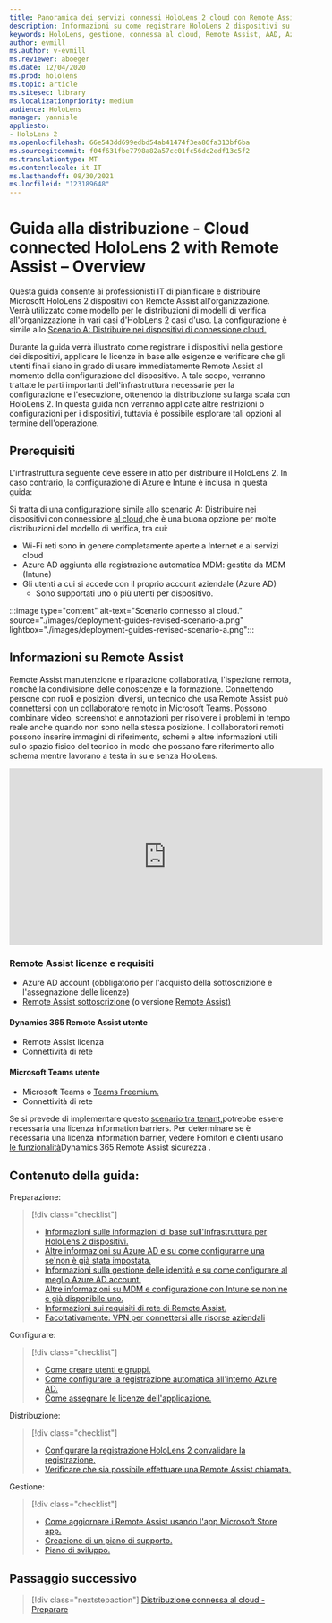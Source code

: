 ```yaml
---
title: Panoramica dei servizi connessi HoloLens 2 cloud con Remote Assist
description: Informazioni su come registrare HoloLens 2 dispositivi su una rete connessa al cloud usando Dynamics 365 Remote Assist.
keywords: HoloLens, gestione, connessa al cloud, Remote Assist, AAD, Azure AD, MDM, gestione dei dispositivi mobili
author: evmill
ms.author: v-evmill
ms.reviewer: aboeger
ms.date: 12/04/2020
ms.prod: hololens
ms.topic: article
ms.sitesec: library
ms.localizationpriority: medium
audience: HoloLens
manager: yannisle
appliesto:
- HoloLens 2
ms.openlocfilehash: 66e543dd699edbd54ab41474f3ea86fa313bf6ba
ms.sourcegitcommit: f04f631fbe7798a82a57cc01fc56dc2edf13c5f2
ms.translationtype: MT
ms.contentlocale: it-IT
ms.lasthandoff: 08/30/2021
ms.locfileid: "123189648"
---
```

# <a name="deployment-guide--cloud-connected-hololens-2-with-remote-assist--overview"></a>Guida alla distribuzione - Cloud connected HoloLens 2 with Remote Assist – Overview

Questa guida consente ai professionisti IT di pianificare e distribuire Microsoft HoloLens 2 dispositivi con Remote Assist all'organizzazione. Verrà utilizzato come modello per le distribuzioni di modelli di verifica all'organizzazione in vari casi d'HoloLens 2 casi d'uso. La configurazione è simile allo [Scenario A: Distribuire nei dispositivi di connessione cloud.](common-scenarios.md#scenario-a) 

Durante la guida verrà illustrato come registrare i dispositivi nella gestione dei dispositivi, applicare le licenze in base alle esigenze e verificare che gli utenti finali siano in grado di usare immediatamente Remote Assist al momento della configurazione del dispositivo. A tale scopo, verranno trattate le parti importanti dell'infrastruttura necessarie per la configurazione e l'esecuzione, ottenendo la distribuzione su larga scala con HoloLens 2. In questa guida non verranno applicate altre restrizioni o configurazioni per i dispositivi, tuttavia è possibile esplorare tali opzioni al termine dell'operazione.

## <a name="prerequisites"></a>Prerequisiti

L'infrastruttura seguente deve essere in atto per distribuire il HoloLens 2. In caso contrario, la configurazione di Azure e Intune è inclusa in questa guida:

Si tratta di una configurazione simile allo scenario A: Distribuire nei dispositivi con connessione [al cloud,](/hololens/common-scenarios#scenario-a)che è una buona opzione per molte distribuzioni del modello di verifica, tra cui:

- Wi-Fi reti sono in genere completamente aperte a Internet e ai servizi cloud
- Azure AD aggiunta alla registrazione automatica MDM: gestita da MDM (Intune)
- Gli utenti a cui si accede con il proprio account aziendale (Azure AD)
    - Sono supportati uno o più utenti per dispositivo.

:::image type="content" alt-text="Scenario connesso al cloud." source="./images/deployment-guides-revised-scenario-a.png" lightbox="./images/deployment-guides-revised-scenario-a.png":::


## <a name="learn-about-remote-assist"></a>Informazioni su Remote Assist

Remote Assist manutenzione e riparazione collaborativa, l'ispezione remota, nonché la condivisione delle conoscenze e la formazione. Connettendo persone con ruoli e posizioni diversi, un tecnico che usa Remote Assist può connettersi con un collaboratore remoto in Microsoft Teams. Possono combinare video, screenshot e annotazioni per risolvere i problemi in tempo reale anche quando non sono nella stessa posizione. I collaboratori remoti possono inserire immagini di riferimento, schemi e altre informazioni utili sullo spazio fisico del tecnico in modo che possano fare riferimento allo schema mentre lavorano a testa in su e senza HoloLens.

<iframe width="560" height="315" src="https://www.youtube.com/embed/d3YT8j0yYl0" frameborder="0" allow="accelerometer; autoplay; clipboard-write; encrypted-media; gyroscope; picture-in-picture" allowfullscreen></iframe>

### <a name="remote-assist-licensing-and-requirements"></a>Remote Assist licenze e requisiti

- Azure AD account (obbligatorio per l'acquisto della sottoscrizione e l'assegnazione delle licenze)
- [Remote Assist sottoscrizione](/dynamics365/mixed-reality/remote-assist/buy-and-deploy-remote-assist) (o versione [Remote Assist)](/dynamics365/mixed-reality/remote-assist/try-remote-assist)
    
#### <a name="dynamics-365-remote-assist-user"></a>Dynamics 365 Remote Assist utente

- Remote Assist licenza
- Connettività di rete

#### <a name="microsoft-teams-user"></a>Microsoft Teams utente

- Microsoft Teams o [Teams Freemium.](https://products.office.com/microsoft-teams/free)
- Connettività di rete

Se si prevede di implementare questo [scenario tra tenant,](/dynamics365/mixed-reality/remote-assist/cross-tenant-overview#scenario-2-leasing-services-to-other-tenants)potrebbe essere necessaria una licenza information barriers. Per determinare se è necessaria una licenza information barrier, vedere Fornitori e clienti usano [le funzionalità](/dynamics365/mixed-reality/remote-assist/cross-tenant-licensing-implementation)Dynamics 365 Remote Assist sicurezza .

## <a name="in-this-guide-you-will"></a>Contenuto della guida:

Preparazione:

> [!div class="checklist"]
> - [Informazioni sulle informazioni di base sull'infrastruttura per HoloLens 2 dispositivi.](hololens2-cloud-connected-prepare.md#infrastructure-essentials)
> - [Altre informazioni su Azure AD e su come configurarne una se&#39;non è già stata impostata.](hololens2-cloud-connected-prepare.md#azure-active-directory)
> - [Informazioni sulla gestione delle identità e su come configurare al meglio Azure AD account.](hololens2-cloud-connected-prepare.md#identity-management)
> - [Altre informazioni su MDM e configurazione con Intune se non&#39;ne è già disponibile uno.](hololens2-cloud-connected-prepare.md#mobile-device-management)
> - [Informazioni sui requisiti di rete di Remote Assist.](hololens2-cloud-connected-prepare.md#network)
> - [Facoltativamente: VPN per connettersi alle risorse aziendali](hololens2-cloud-connected-prepare.md#optional-connect-your-hololens-to-vpn)

Configurare:

> [!div class="checklist"]
> - [Come creare utenti e gruppi.](hololens2-cloud-connected-configure.md#azure-users-and-groups)
> - [Come configurare la registrazione automatica all'interno Azure AD.](hololens2-cloud-connected-configure.md#auto-enrollment-on-hololens-2)
> - [Come assegnare le licenze dell'applicazione.](hololens2-cloud-connected-configure.md#application-licenses)

Distribuzione:

> [!div class="checklist"]
> - [Configurare la registrazione HoloLens 2 convalidare la registrazione.](hololens2-cloud-connected-deploy.md#enrollment-validation)
> - [Verificare che sia possibile effettuare una Remote Assist chiamata.](hololens2-cloud-connected-deploy.md#remote-assist-call-validation)

Gestione:

> [!div class="checklist"]
> - [Come aggiornare i Remote Assist usando l'app Microsoft Store app.](hololens2-cloud-connected-maintain.md#updates)
> - [Creazione di un piano di supporto.](hololens2-cloud-connected-maintain.md#support-plan)
> - [Piano di sviluppo.](hololens2-cloud-connected-maintain.md#development-plan)

## <a name="next-step"></a>Passaggio successivo

> [!div class="nextstepaction"]
> [Distribuzione connessa al cloud - Preparare](hololens2-cloud-connected-prepare.md)

